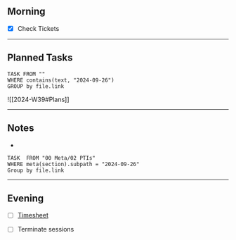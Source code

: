 ## Morning
- [x] Check Tickets

---
## Planned Tasks
~~~dataview
TASK FROM ""
WHERE contains(text, "2024-09-26")
GROUP by file.link
~~~
![[2024-W39#Plans]]

---
## Notes
- 

~~~dataview
TASK  FROM "00 Meta/02 PTIs"
WHERE meta(section).subpath = "2024-09-26"
Group by file.link
~~~
---
## Evening
- [ ] [Timesheet]()
- [ ] Terminate sessions

